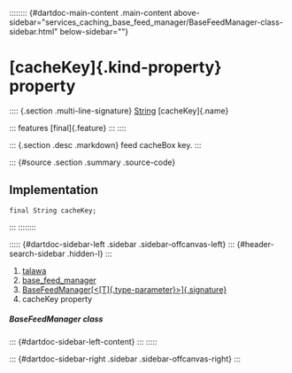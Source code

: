 :::::::: {#dartdoc-main-content .main-content above-sidebar="services_caching_base_feed_manager/BaseFeedManager-class-sidebar.html" below-sidebar=""}
<div>

# [cacheKey]{.kind-property} property

</div>

:::: {.section .multi-line-signature}
[String](https://api.flutter.dev/flutter/dart-core/String-class.html)
[cacheKey]{.name}

::: features
[final]{.feature}
:::
::::

::: {.section .desc .markdown}
feed cacheBox key.
:::

::: {#source .section .summary .source-code}
## Implementation

``` language-dart
final String cacheKey;
```
:::
::::::::

::::: {#dartdoc-sidebar-left .sidebar .sidebar-offcanvas-left}
::: {#header-search-sidebar .hidden-l}
:::

1.  [talawa](../../index.html)
2.  [base_feed_manager](../../services_caching_base_feed_manager/)
3.  [BaseFeedManager[\<[T]{.type-parameter}\>]{.signature}](../../services_caching_base_feed_manager/BaseFeedManager-class.html)
4.  cacheKey property

##### BaseFeedManager class

::: {#dartdoc-sidebar-left-content}
:::
:::::

::: {#dartdoc-sidebar-right .sidebar .sidebar-offcanvas-right}
:::
